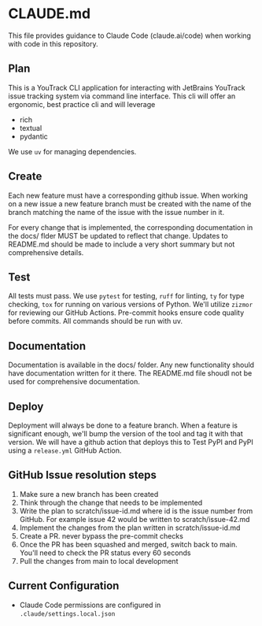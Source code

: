 # CLAUDE.md

This file provides guidance to Claude Code (claude.ai/code) when working with code in this repository.

## Plan

This is a YouTrack CLI application for interacting with JetBrains YouTrack issue tracking system via command line interface. This cli will offer an ergonomic, best practice cli and will leverage

- rich
- textual
- pydantic

We use `uv` for managing dependencies.

## Create

Each new feature must have a corresponding github issue. When working on a new issue a new feature branch must be created with the name of the branch matching the name of the issue with the issue number in it.

For every change that is implemented, the corresponding documentation in the docs/ flder MUST be updated to reflect that change. Updates to README.md should be made to include a very short summary but not comprehensive details.

## Test

All tests must pass. We use `pytest` for testing, `ruff` for linting, `ty` for type checking, `tox` for running on various versions of Python. We'll utilize `zizmor` for reviewing our GitHub Actions. Pre-commit hooks ensure code quality before commits. All commands should be run with uv.

## Documentation

Documentation is available in the docs/ folder. Any new functionality should have documentation written for it there. The README.md file shoudl not be used for comprehensive documentation.

## Deploy

Deployment will always be done to a feature branch. When a feature is significant enough, we'll bump the version of the tool and tag it with that version. We will have a github action that deploys this to Test PyPI and PyPI using a `release.yml` GitHub Action.

## GitHub Issue resolution steps

1. Make sure a new branch has been created
2. Think through the change that needs to be implemented
3. Write the plan to scratch/issue-id.md where id is the issue number from GitHub. For example issue 42 would be written to scratch/issue-42.md
4. Implement the changes from the plan written in scratch/issue-id.md
5. Create a PR. never bypass the pre-commit checks
6. Once the PR has been squashed and merged, switch back to main. You'll need to check the PR status every 60 seconds
7. Pull the changes from main to local development

## Current Configuration

- Claude Code permissions are configured in `.claude/settings.local.json`
